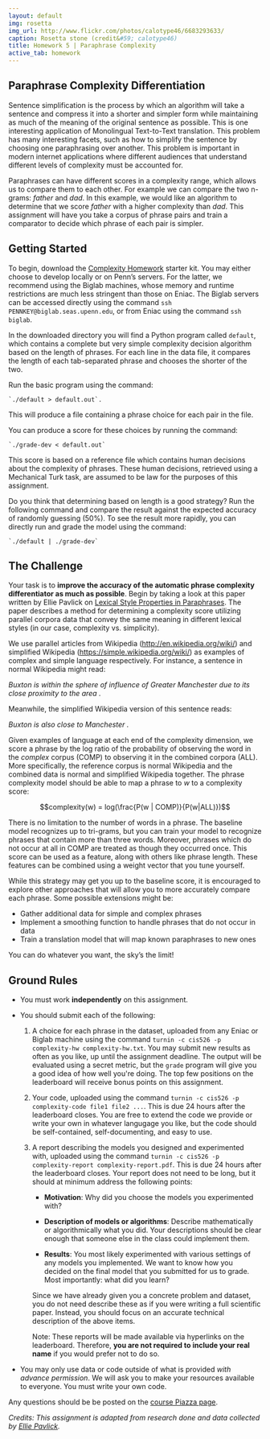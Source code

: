 ```yaml
---
layout: default
img: rosetta
img_url: http://www.flickr.com/photos/calotype46/6683293633/
caption: Rosetta stone (credit&#59; calotype46)
title: Homework 5 | Paraphrase Complexity
active_tab: homework
---
```

Paraphrase Complexity Differentiation
--------------------------------

Sentence simplification is the process by which an algorithm will take a sentence and compress it into a shorter and simpler form while maintaining as much of the meaning of the original sentence as possible. This is one interesting application of Monolingual Text-to-Text translation. This problem has many interesting facets, such as how to simplify the sentence by choosing one paraphrasing over another. This problem is important in modern internet applications where different audiences that understand different levels of complexity must be accounted for.

Paraphrases can have different scores in a complexity range, which allows us to compare them to each other. For example we can compare the two n-grams: *father* and *dad*. In this example, we would like an algorithm to determine that we score *father* with a higher complexity than *dad*. This assignment will have you take a corpus of phrase pairs and train a comparator to decide which phrase of each pair is simpler.

Getting Started
---------------

To begin, download the [Complexity Homework](http://urlhere.com ) starter kit. You may either choose to develop locally or on Penn’s servers. For the latter, we recommend using the Biglab machines, whose memory and runtime restrictions are much less stringent than those on Eniac. The Biglab servers can be accessed directly using the command `ssh PENNKEY@biglab.seas.upenn.edu`, or from Eniac using the command `ssh biglab`.

In the downloaded directory you will find a Python program called `default`, which contains a complete but very simple complexity decision algorithm based on the length of phrases. For each line in the data file, it compares the length of each tab-separated phrase and chooses the shorter of the two.

Run the basic program using the command: 

    `./default > default.out`. 

This will produce a file containing a phrase choice for each pair in the file. 

You can produce a score for these choices by running the command: 

    `./grade-dev < default.out` 

This score is based on a reference file which contains human decisions about the complexity of phrases. These human decisions, retrieved using a Mechanical Turk task, are assumed to be law for the purposes of this assignment.

Do you think that determining based on length is a good strategy? Run the following command and compare the result against the expected accuracy of randomly guessing (50%). To see the result more rapidly, you can directly run and grade the model using the command:

    `./default | ./grade-dev`


The Challenge
-------------

Your task is to **improve the accuracy of the automatic phrase complexity differentiator as much as possible**. Begin by taking a look at this paper written by Ellie Pavlick on [Lexical Style Properties in Paraphrases](http://www.seas.upenn.edu/~epavlick/papers/style_for_paraphrasing.pdf). The paper describes a method for determining a complexity score utilizing parallel corpora data that convey the same meaning in different lexical styles (in our case, complexity vs. simplicity). 

We use parallel articles from Wikipedia (http://en.wikipedia.org/wiki/) and simplified Wikipedia (https://simple.wikipedia.org/wiki/) as examples of complex and simple language respectively. For instance, a sentence in normal Wikipedia might read:

*Buxton is within the sphere of influence of Greater Manchester due to its close proximity to the area .*

Meanwhile, the simplified Wikipedia version of this sentence reads:

*Buxton is also close to Manchester .*

Given examples of language at each end of the complexity dimension, we score a phrase by the log ratio of the probability of observing the word in the *complex* corpus (COMP) to observing it in the combined corpora (ALL). More specifically, the reference corpus is normal Wikipedia and the combined data is normal and simplified Wikipedia together. The phrase complexity model should be able to map a phrase to *w* to a complexity score:

$$complexity(w) = log(\frac{P(w | COMP)}{P(w|ALL)})$$

There is no limitation to the number of words in a phrase. The baseline model recognizes up to tri-grams, but you can train your model to recognize phrases that contain more than three words. Moreover, phrases which do not occur at all in COMP are treated as though they occurred once. This score can be used as a feature, along with others like phrase length. These features can be combined using a weight vector that you tune yourself.

While this strategy may get you up to the baseline score, it is encouraged to explore other approaches that will allow you to more accurately compare each phrase. Some possible extensions might be:

* Gather additional data for simple and complex phrases
* Implement a smoothing function to handle phrases that do not occur in data
* Train a translation model that will map known paraphrases to new ones

You can do whatever you want, the sky’s the limit!

Ground Rules
------------

* You must work **independently** on this assignment.

* You should submit each of the following:

    1.  A choice for each phrase in the dataset, uploaded from any Eniac or Biglab machine
        using the command `turnin -c cis526 -p complexity-hw complexity-hw.txt`.
        You may submit new results as often as you like, up until the assignment deadline.
        The output will be evaluated using a secret metric,
        but the `grade` program will give you a good idea of how well you're doing.
        The top few positions on the leaderboard will receive bonus points on this assignment.

    2.  Your code, uploaded using the command `turnin -c cis526 -p complexity-code file1 file2 ...`.
        This is due 24 hours after the leaderboard closes.
        You are free to extend the code we provide or write your own in whatever
        langugage you like, but the code should be self-contained, 
        self-documenting, and easy to use.

    3.  A report describing the models you designed and experimented with, uploaded
        using the command `turnin -c cis526 -p complexity-report complexity-report.pdf`. This is
        due 24 hours after the leaderboard closes. Your report does not need to be
        long, but it should at minimum address the following points:

        * **Motivation**: Why did you choose the models you experimented with?

        * **Description of models or algorithms**: Describe mathematically or algorithmically what you did.
          Your descriptions should be clear enough that someone else in the class could implement them.

        * **Results**: You most likely experimented with various settings of any models you implemented.
          We want to know how you decided on the final model that you submitted for us to grade.
          Most importantly: what did you learn?

        Since we have already given you a concrete problem and dataset, you do not
        need describe these as if you were writing a full scientific paper. Instead,
        you should focus on an accurate technical description of the above items.

        Note: These reports will be made available via hyperlinks on the leaderboard.
        Therefore, **you are not required to include your real name** if you would prefer not
        to do so.

* You may only use data or code outside of what is provided
  _with advance permission_. We will ask you to make 
  your resources available to everyone. You must write your
  own code.

Any questions should be be posted on the
[course Piazza page](https://piazza.com/upenn/spring2015/cis526).

*Credits: This assignment is adapted from research done and data collected by 
[Ellie Pavlick](http://www.seas.upenn.edu/~epavlick/).*


